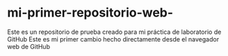 # mi-primer-repositorio-web-
Este es un repositorio de prueba creado para mi práctica de laboratorio de GitHub
Este es mi primer cambio hecho directamente desde el navegador web de GitHub
